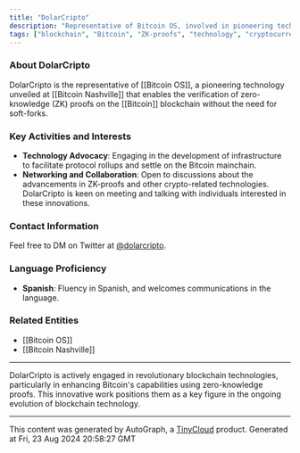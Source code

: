```yaml
---
title: "DolarCripto"
description: "Representative of Bitcoin OS, involved in pioneering technology for ZK-proofs on Bitcoin."
tags: ["blockchain", "Bitcoin", "ZK-proofs", "technology", "cryptocurrency"]
---
```


### About DolarCripto
DolarCripto is the representative of [[Bitcoin OS]], a pioneering technology unveiled at [[Bitcoin Nashville]] that enables the verification of zero-knowledge (ZK) proofs on the [[Bitcoin]] blockchain without the need for soft-forks.

### Key Activities and Interests
- **Technology Advocacy**: Engaging in the development of infrastructure to facilitate protocol rollups and settle on the Bitcoin mainchain.
- **Networking and Collaboration**: Open to discussions about the advancements in ZK-proofs and other crypto-related technologies. DolarCripto is keen on meeting and talking with individuals interested in these innovations.

### Contact Information
Feel free to DM on Twitter at [@dolarcripto](https://twitter.com/dolarcripto). 

### Language Proficiency
- **Spanish**: Fluency in Spanish, and welcomes communications in the language.

### Related Entities
- [[Bitcoin OS]]
- [[Bitcoin Nashville]]

---

DolarCripto is actively engaged in revolutionary blockchain technologies, particularly in enhancing Bitcoin's capabilities using zero-knowledge proofs. This innovative work positions them as a key figure in the ongoing evolution of blockchain technology.

---
This content was generated by AutoGraph, a [TinyCloud](https://tinycloud.xyz/) product.
Generated at Fri, 23 Aug 2024 20:58:27 GMT